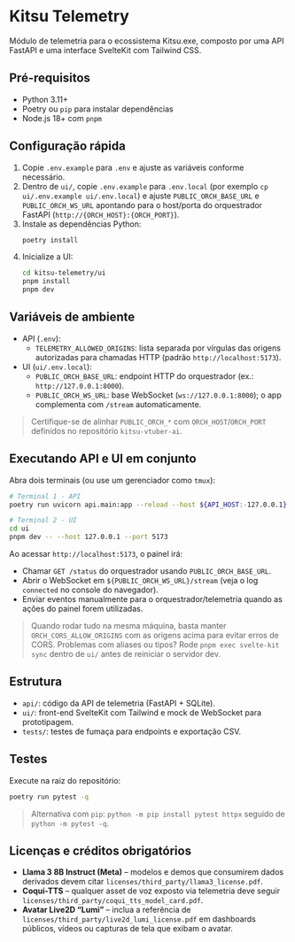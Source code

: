 # Kitsu Telemetry

Módulo de telemetria para o ecossistema Kitsu.exe, composto por uma API FastAPI e uma interface SvelteKit com Tailwind CSS.

## Pré-requisitos
- Python 3.11+
- Poetry ou `pip` para instalar dependências
- Node.js 18+ com `pnpm`

## Configuração rápida
1. Copie `.env.example` para `.env` e ajuste as variáveis conforme necessário.
2. Dentro de `ui/`, copie `.env.example` para `.env.local` (por exemplo `cp ui/.env.example ui/.env.local`) e ajuste `PUBLIC_ORCH_BASE_URL` e `PUBLIC_ORCH_WS_URL` apontando para o host/porta do orquestrador FastAPI (`http://{ORCH_HOST}:{ORCH_PORT}`).
3. Instale as dependências Python:
   ```bash
   poetry install
   ```
4. Inicialize a UI:
   ```bash
   cd kitsu-telemetry/ui
   pnpm install
   pnpm dev
   ```

## Variáveis de ambiente
- API (`.env`):
  - `TELEMETRY_ALLOWED_ORIGINS`: lista separada por vírgulas das origens autorizadas para chamadas HTTP (padrão `http://localhost:5173`).
- UI (`ui/.env.local`):
  - `PUBLIC_ORCH_BASE_URL`: endpoint HTTP do orquestrador (ex.: `http://127.0.0.1:8000`).
  - `PUBLIC_ORCH_WS_URL`: base WebSocket (`ws://127.0.0.1:8000`); o app complementa com `/stream` automaticamente.

> Certifique-se de alinhar `PUBLIC_ORCH_*` com `ORCH_HOST`/`ORCH_PORT` definidos no repositório `kitsu-vtuber-ai`.

## Executando API e UI em conjunto
Abra dois terminais (ou use um gerenciador como `tmux`):

```bash
# Terminal 1 - API
poetry run uvicorn api.main:app --reload --host ${API_HOST:-127.0.0.1} --port ${API_PORT:-8001}

# Terminal 2 - UI
cd ui
pnpm dev -- --host 127.0.0.1 --port 5173
```

Ao acessar `http://localhost:5173`, o painel irá:
- Chamar `GET /status` do orquestrador usando `PUBLIC_ORCH_BASE_URL`.
- Abrir o WebSocket em `${PUBLIC_ORCH_WS_URL}/stream` (veja o log `connected` no console do navegador).
- Enviar eventos manualmente para o orquestrador/telemetria quando as ações do painel forem utilizadas.

> Quando rodar tudo na mesma máquina, basta manter `ORCH_CORS_ALLOW_ORIGINS` com as origens acima para evitar erros de CORS.
> Problemas com aliases ou tipos? Rode `pnpm exec svelte-kit sync` dentro de `ui/` antes de reiniciar o servidor dev.

## Estrutura
- `api/`: código da API de telemetria (FastAPI + SQLite).
- `ui/`: front-end SvelteKit com Tailwind e mock de WebSocket para prototipagem.
- `tests/`: testes de fumaça para endpoints e exportação CSV.

## Testes
Execute na raiz do repositório:
```bash
poetry run pytest -q
```
> Alternativa com `pip`: `python -m pip install pytest httpx` seguido de `python -m pytest -q`.

## Licenças e créditos obrigatórios
- **Llama 3 8B Instruct (Meta)** – modelos e demos que consumirem dados derivados devem citar `licenses/third_party/llama3_license.pdf`.
- **Coqui-TTS** – qualquer asset de voz exposto via telemetria deve seguir `licenses/third_party/coqui_tts_model_card.pdf`.
- **Avatar Live2D “Lumi”** – inclua a referência de `licenses/third_party/live2d_lumi_license.pdf` em dashboards públicos, vídeos ou capturas de tela que exibam o avatar.
